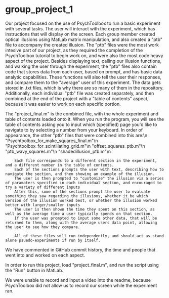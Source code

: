# group_project_1

Our project focused on the use of PsychToolbox to run a basic experiment with several tasks. 
The user will interact with the experiment, which has instructions that will display on the screen.
Each group member created optical illusions using MatLab matrix manipulation, and also created a "ptb" file to accompany the created illusion. 
  The "ptb" files were the most work intesive part of our project, as they required the completion of the PsychToolbox tutorial to begin work on, and were also the most code heavy aspect of the project.
  Besides displaying text, calling our illusion functions, and walking the user through the experiment, the "ptb" files also contain code that stores data from each user, based on prompt, and has basic data analytic capabilities. 
  These functions will also tell the user their responses, and compare them to the "average" user of this experiment. 
  The data gets stored in .txt files, which is why there are so many of them in the repository. 
  Additionally, each individual "ptb" file was created separately, and then combined at the end of the project with a "table of contents" aspect, because it was easier to work on each specific portion. 
  
  
  The "project_final.m" is the combined file, with the whole experiment and table of contents loaded onto it.
    When you run the program, you will see the table of contents asking you to input which (specified) page you'd like to navigate to by selecting a number from your keyboard. 
    In order of appearance, the other "ptb" files that were combined into this are:\n
      "Psychtoolbox_for_make_squares_final.m"\n
      "Psychtoolbox_for_scintillating_grid.m"\n
      "offset_squares_ptb.m"\n
      "ptb_wavy_squares.m"\n
      "shadedillusion_ptb.m"\n
      
        Each file corresponds to a different section in the experiment, and a different number in the table of contents. 
        Each of the sections prompts the user with text, describing how to navigate the section, and then showing an example of the illusion. 
        The user is then prompted to "customize" the illusion via a series of paramaters specified in each individual section, and encouraged to try a variety of different inputs
        After this, some of the sections prompt the user to evaluate something they saw regarding the illusions, whether it be which version of the illusion worked best, or whether the illusion worked better with larger/smaller inputs
        The user is then shown the time they spent on this section, as well as the average time a user typically spends on that section.
        If the user was prompted to input some other data, that will be returned to them, along with the average users data point, allowing the user to see how they compare. 
      
        All of these files will run independently, and should act as stand alone psuedo-experiments if run by itself. 
      
  We have commented in GitHub commit history, the time and people that went into and worked on each aspect. 
  
  In order to run this project, load "project_final.m", and run the script using the "Run" button in MatLab.
  
  We were unable to record and input a video into the readme, because PsychToolbox did not allow us to record our screen while the experiment ran. 
